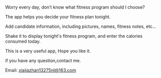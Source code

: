 Worry every day, don’t know what fitness program should I choose?

The app helps you decide your fitness plan tonight.

Add candidate information, including pictures, names, fitness notes, etc...

Shake it to display tonight's fitness program, and enter the calories consumed today.

This is a very useful app, Hope you like it.

if you have any question,contact me.

Email: xiajiazhan13275nl@163.com
